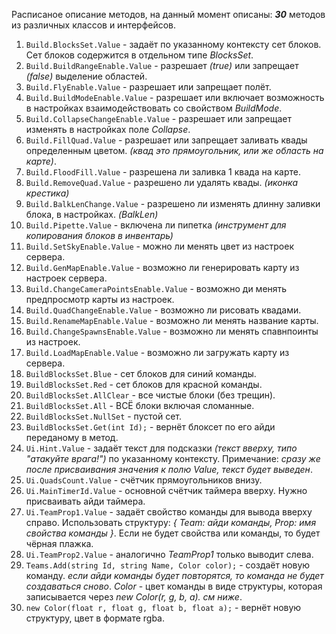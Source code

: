 Расписаное описание методов, на данный момент описаны: ***30*** методов из различных классов и интерфейсов. 
1. ```Build.BlocksSet.Value``` - задаёт по указанному контексту сет блоков. Сет блоков содержится в отдельном типе *BlocksSet*.
2. ```Build.BuildRangeEnable.Value``` - разрешает *(true)* или запрещает *(false)* выделение областей.
3. ```Build.FlyEnable.Value``` - разрешает или запрещает полёт.
4. ```Build.BuildModeEnable.Value``` - разрешает или включает возможность в настройках взаимодействовать со свойством *BuildMode*.
5. ```Build.CollapseChangeEnable.Value``` - разрешает или запрещает изменять в настройках поле *Collapse*.
6. ```Build.FillQuad.Value``` - разрешает или запрещает заливать квады определенным цветом. *(квад это прямоугольник, или же область на карте)*.
7. ```Build.FloodFill.Value``` - разрешена ли заливка 1 квада на карте.
8. ```Build.RemoveQuad.Value``` - разрешено ли удалять квады. *(иконка крестика)*
9. ```Build.BalkLenChange.Value``` - разрешено ли изменять длинну заливки блока, в настройках. *(BalkLen)*
8. ```Build.Pipette.Value``` - включена ли пипетка *(инструмент для копирования блоков в инвентарь)*
9. ```Build.SetSkyEnable.Value``` - можно ли менять цвет из настроек сервера. 
10. ```Build.GenMapEnable.Value``` - возможно ли генерировать карту из настроек сервера. 
11. ```Build.ChangeCameraPointsEnable.Value``` - возможно ди менять предпросмотр карты из настроек. 
12. ```Build.QuadChangeEnable.Value``` - возможно ли рисовать квадами. 
13. ```Build.RenameMapEnable.Value``` - возможно ли менять название карты. 
14. ```Build.ChangeSpawnsEnable.Value``` - возможно ли менять спавнпоинты из настроек. 
15. ```Build.LoadMapEnable.Value``` - возможно ли загружать карту из сервера. 
16. ```BuildBlocksSet.Blue``` - сет блоков для синий команды. 
17. ```BuildBlocksSet.Red``` - сет блоков для красной команды. 
18. ```BuildBlocksSet.AllClear``` - все чистые блоки (без трещин). 
19. ```BuildBlocksSet.All``` - ВСЁ блоки включая сломанные. 
20. ```BuildBlocksSet.NullSet``` - пустой сет.
21. ```BuildBlocksSet.Get(int Id);``` - вернёт блоксет по его айди переданому в метод. 
22. ```Ui.Hint.Value``` - задаёт текст для подсказки *(текст вверху, типо "атакуйте врага!")* по указанному контексту. Примечание: *сразу же после присваивания значения к полю Value, текст будет выведен*.
23. ```Ui.QuadsCount.Value``` - счётчик прямоугольников внизу.
24. ```Ui.MainTimerId.Value``` - основной счётчик таймера вверху. Нужно присваивать айди таймера. 
25. ```Ui.TeamProp1.Value``` - задаёт свойство команды для вывода вверху справо. Использовать структуру: *{ Team: айди команды, Prop: имя свойства команды }*. Если не будет свойства или команды, то будет чёрная плажка. 
26. ```Ui.TeamProp2.Value``` - аналогично *TeamProp1* только выводит слева. 
27. ```Teams.Add(string Id, string Name, Color color);``` - создаёт новую команду. *если айди команды будет повторятся, то команда не будет создаваться сново*. *Color* - цвет команды в виде структуры, которая записывается через *new Color(r, g, b, a). см ниже*.
28. ```new Color(float r, float g, float b, float a);``` - вернёт новую структуру, цвет в формате rgba. 